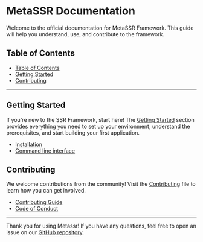 # MetaSSR Documentation

Welcome to the official documentation for MetaSSR Framework. This guide will help you understand, use, and contribute to the framework.

## Table of Contents
- [Table of Contents](#table-of-contents)
- [Getting Started](#getting-started)
- [Contributing](#contributing)

---

## Getting Started

If you're new to the SSR Framework, start here! The [Getting Started](./getting-started) section provides everything you need to set up your environment, understand the prerequisites, and start building your first application.

- [Installation](./getting-started/installation.md)
- [Command line interface](./getting-started/cli.md)




## Contributing

We welcome contributions from the community! Visit the [Contributing](../CONTRIBUTING) file to learn how you can get involved.

- [Contributing Guide](../CONTRIBUTING.md)
- [Code of Conduct](../CODE_OF_CONDUCT.md)


---

Thank you for using Metassr! If you have any questions, feel free to open an issue on our [GitHub repository](https://github.com/metacall/metassr).

